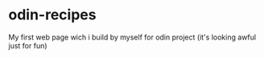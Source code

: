 # odin-recipes
My first web page wich i build by myself for odin project (it's looking awful just for fun)